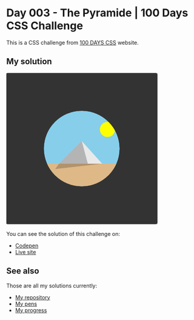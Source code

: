 # Day 003 - The Pyramide | 100 Days CSS Challenge

This is a CSS challenge from [100 DAYS CSS](https://100dayscss.com/days/3) website.

## My solution

![Screenshot of the project](screenshot.png)

You can see the solution of this challenge on:

- [Codepen](https://codepen.io/albertorauljose/pen/MWRyRJM)
- [Live site](https://alberto-rj.github.io/100-days-css-challenge/day-003-the-pyramide)

## See also

Those are all my solutions currently:

- [My repository](../)
- [My pens](https://codepen.io/albertorauljose/pens/public)
- [My progress](https://100dayscss.com/progress/albertorauljose)
